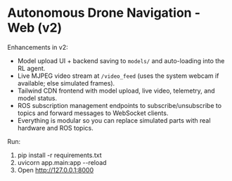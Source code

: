 # Autonomous Drone Navigation - Web (v2)

Enhancements in v2:
- Model upload UI + backend saving to `models/` and auto-loading into the RL agent.
- Live MJPEG video stream at `/video_feed` (uses the system webcam if available; else simulated frames).
- Tailwind CDN frontend with model upload, live video, telemetry, and model status.
- ROS subscription management endpoints to subscribe/unsubscribe to topics and forward messages to WebSocket clients.
- Everything is modular so you can replace simulated parts with real hardware and ROS topics.

Run:
1) pip install -r requirements.txt
2) uvicorn app.main:app --reload
3) Open http://127.0.0.1:8000